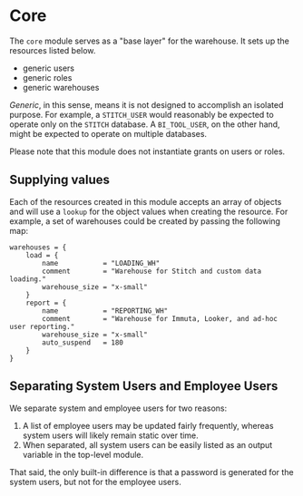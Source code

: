 # Core

The `core` module serves as a "base layer" for the warehouse. It sets up the resources listed below.

- generic users
- generic roles
- generic warehouses

*Generic*, in this sense, means it is not designed to accomplish an isolated
purpose. For example, a `STITCH_USER` would reasonably be expected to operate
only on the `STITCH` database. A `BI_TOOL_USER`, on the other hand, might be
expected to operate on multiple databases.

Please note that this module does not instantiate grants on users or roles.

## Supplying values

Each of the resources created in this module accepts an array of objects
and will use a `lookup` for the object values when creating the resource. For
example, a set of warehouses could be created by passing the following map:

```{terraform}
warehouses = {
    load = {
        name           = "LOADING_WH"
        comment        = "Warehouse for Stitch and custom data loading."
        warehouse_size = "x-small"
    }
    report = {
        name           = "REPORTING_WH"
        comment        = "Warehouse for Immuta, Looker, and ad-hoc user reporting."
        warehouse_size = "x-small"
        auto_suspend   = 180
    }
}
```

## Separating System Users and Employee Users

We separate system and employee users for two reasons:

1. A list of employee users may be updated fairly frequently, whereas system users will likely remain static over time.
2. When separated, all system users can be easily listed as an output variable in the top-level module.

That said, the only built-in difference is that a password is generated for the system users, but not for the employee users.
